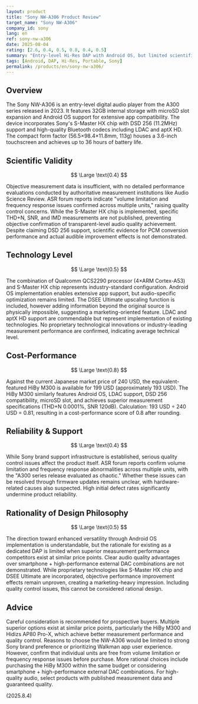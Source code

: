 ```yaml
---
layout: product
title: "Sony NW-A306 Product Review"
target_name: "Sony NW-A306"
company_id: sony
lang: en
ref: sony-nw-a306
date: 2025-08-04
rating: [2.6, 0.4, 0.5, 0.8, 0.4, 0.5]
summary: "Entry-level Hi-Res DAP with Android OS, but limited scientific audio advantages and inferior cost-performance compared to competitors."
tags: [Android, DAP, Hi-Res, Portable, Sony]
permalink: /products/en/sony-nw-a306/
---
```

## Overview

The Sony NW-A306 is an entry-level digital audio player from the A300 series released in 2023. It features 32GB internal storage with microSD slot expansion and Android OS support for extensive app compatibility. The device incorporates Sony's S-Master HX chip with DSD 256 (11.2MHz) support and high-quality Bluetooth codecs including LDAC and aptX HD. The compact form factor (56.5×98.4×11.8mm, 113g) houses a 3.6-inch touchscreen and achieves up to 36 hours of battery life.

## Scientific Validity

$$ \Large \text{0.4} $$

Objective measurement data is insufficient, with no detailed performance evaluations conducted by authoritative measurement institutions like Audio Science Review. ASR forum reports indicate "volume limitation and frequency response issues confirmed across multiple units," raising quality control concerns.<grok-card data-id="3602df" data-type="citation_card"></grok-card> While the S-Master HX chip is implemented, specific THD+N, SNR, and IMD measurements are not published, preventing objective confirmation of transparent-level audio quality achievement. Despite claiming DSD 256 support, scientific evidence for PCM conversion performance and actual audible improvement effects is not demonstrated.

## Technology Level

$$ \Large \text{0.5} $$

The combination of Qualcomm QCS2290 processor (4×ARM Cortex-A53) and S-Master HX chip represents industry-standard configuration. Android OS implementation enables extensive app support, but audio-specific optimization remains limited. The DSEE Ultimate upscaling function is included, however adding information beyond the original source is physically impossible, suggesting a marketing-oriented feature. LDAC and aptX HD support are commendable but represent implementation of existing technologies. No proprietary technological innovations or industry-leading measurement performance are confirmed, indicating average technical level.

## Cost-Performance

$$ \Large \text{0.8} $$

Against the current Japanese market price of 240 USD, the equivalent-featured HiBy M300 is available for 199 USD (approximately 193 USD). The HiBy M300 similarly features Android OS, LDAC support, DSD 256 compatibility, microSD slot, and achieves superior measurement specifications (THD+N 0.0001%, SNR 120dB).<grok-card data-id="2bad08" data-type="citation_card"></grok-card> Calculation: 193 USD ÷ 240 USD = 0.81, resulting in a cost-performance score of 0.8 after rounding.

## Reliability & Support

$$ \Large \text{0.4} $$

While Sony brand support infrastructure is established, serious quality control issues affect the product itself. ASR forum reports confirm volume limitation and frequency response abnormalities across multiple units, with the "A300 series release evaluated as chaotic."<grok-card data-id="743bb1" data-type="citation_card"></grok-card> Whether these issues can be resolved through firmware updates remains unclear, with hardware-related causes also suspected. High initial defect rates significantly undermine product reliability.

## Rationality of Design Philosophy

$$ \Large \text{0.5} $$

The direction toward enhanced versatility through Android OS implementation is understandable, but the rationale for existing as a dedicated DAP is limited when superior measurement performance competitors exist at similar price points. Clear audio quality advantages over smartphone + high-performance external DAC combinations are not demonstrated. While proprietary technologies like S-Master HX chip and DSEE Ultimate are incorporated, objective performance improvement effects remain unproven, creating a marketing-heavy impression. Including quality control issues, this cannot be considered rational design.

## Advice

Careful consideration is recommended for prospective buyers. Multiple superior options exist at similar price points, particularly the HiBy M300 and Hidizs AP80 Pro-X, which achieve better measurement performance and quality control. Reasons to choose the NW-A306 would be limited to strong Sony brand preference or prioritizing Walkman app user experience. However, confirm that individual units are free from volume limitation or frequency response issues before purchase. More rational choices include purchasing the HiBy M300 within the same budget or considering smartphone + high-performance external DAC combinations. For high-quality audio, select products with published measurement data and guaranteed quality.

(2025.8.4)
